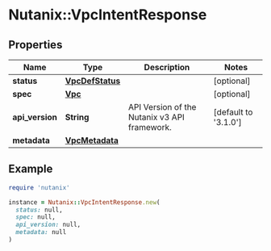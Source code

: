 # Nutanix::VpcIntentResponse

## Properties

| Name | Type | Description | Notes |
| ---- | ---- | ----------- | ----- |
| **status** | [**VpcDefStatus**](VpcDefStatus.md) |  | [optional] |
| **spec** | [**Vpc**](Vpc.md) |  | [optional] |
| **api_version** | **String** | API Version of the Nutanix v3 API framework. | [default to &#39;3.1.0&#39;] |
| **metadata** | [**VpcMetadata**](VpcMetadata.md) |  |  |

## Example

```ruby
require 'nutanix'

instance = Nutanix::VpcIntentResponse.new(
  status: null,
  spec: null,
  api_version: null,
  metadata: null
)
```

